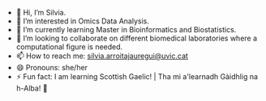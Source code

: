 - 👋 Hi, I’m Silvia.
- 👀 I’m interested in Omics Data Analysis.
- 🌱 I’m currently learning Master in Bioinformatics and Biostatistics.
- 💞️ I’m looking to collaborate on different biomedical laboratories where a computational figure is needed.
- 📫 How to reach me: silvia.arroitajauregui@uvic.cat
- 😄 Pronouns: she/her
- ⚡ Fun fact: I am learning Scottish Gaelic! | Tha mi a'learnadh Gàidhlig na h-Alba! 🏴󠁧󠁢󠁳󠁣󠁴󠁿

<!---
guachinwey/guachinwey is a ✨ special ✨ repository because its `README.md` (this file) appears on your GitHub profile.
You can click the Preview link to take a look at your changes.
--->
